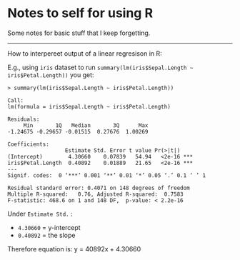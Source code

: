 # Notes to self for using R

Some notes for basic stuff that I keep forgetting.

---

How to interpereet output of a linear regresison in R:

E.g., using ```iris``` dataset to run ```summary(lm(iris$Sepal.Length ~ iris$Petal.Length))``` you get:

```
> summary(lm(iris$Sepal.Length ~ iris$Petal.Length))

Call:
lm(formula = iris$Sepal.Length ~ iris$Petal.Length)

Residuals:
     Min       1Q   Median       3Q      Max 
-1.24675 -0.29657 -0.01515  0.27676  1.00269 

Coefficients:
                  Estimate Std. Error t value Pr(>|t|)    
(Intercept)        4.30660    0.07839   54.94   <2e-16 ***
iris$Petal.Length  0.40892    0.01889   21.65   <2e-16 ***
---
Signif. codes:  0 ‘***’ 0.001 ‘**’ 0.01 ‘*’ 0.05 ‘.’ 0.1 ‘ ’ 1

Residual standard error: 0.4071 on 148 degrees of freedom
Multiple R-squared:   0.76,	Adjusted R-squared:  0.7583 
F-statistic: 468.6 on 1 and 148 DF,  p-value: < 2.2e-16
```


Under ```Estimate Std.``` :

- ```4.30660``` = y-intercept
- ```0.40892``` = the slope

Therefore equation is: y = 40892x + 4.30660

